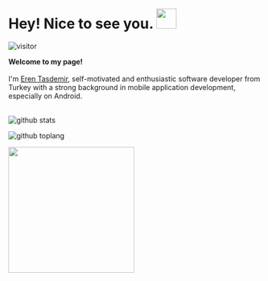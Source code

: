 

<h1> Hey! Nice to see you. <img src="https://emojis.slackmojis.com/emojis/images/1531849430/4246/blob-sunglasses.gif?1531849430" width="40"/></h1>

![visitor](https://visitor-badge.glitch.me/badge?page_id=etasdemir.etasdemir)
<br/>

<p>
	<strong>Welcome to my page!</strong>
    <br><br>
    I'm <a href="https://etasdemir.github.io/">Eren Tasdemir</a>, self-motivated and enthusiastic software developer from Turkey with a strong background in mobile application development, especially on Android.
	<br><br>
</p>

![github stats](https://github-readme-stats.vercel.app/api?username=etasdemir&show_icons=true&theme=radical&count_private=true)

![github toplang](https://github-readme-stats.vercel.app/api/top-langs/?username=etasdemir&layout=compact&theme=nightowl&card_width=445)

<img src="https://c.tenor.com/aF0ipAtOk9cAAAAC/spy-x-family-anya.gif" width="250"  />
